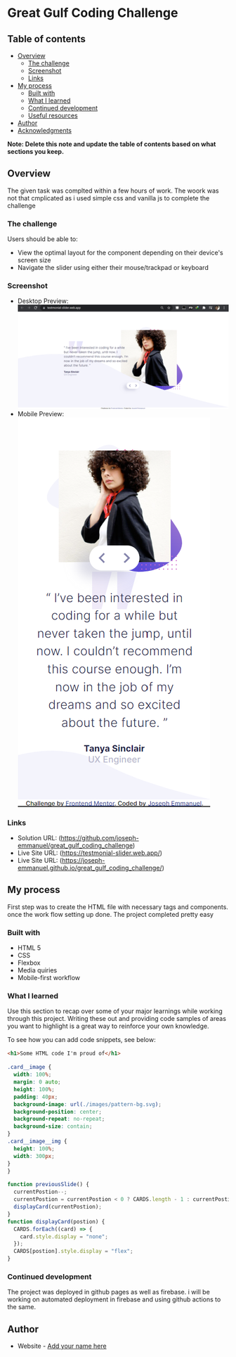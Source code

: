 # Great Gulf Coding Challenge

## Table of contents

- [Overview](#overview)
  - [The challenge](#the-challenge)
  - [Screenshot](#screenshot)
  - [Links](#links)
- [My process](#my-process)
  - [Built with](#built-with)
  - [What I learned](#what-i-learned)
  - [Continued development](#continued-development)
  - [Useful resources](#useful-resources)
- [Author](#author)
- [Acknowledgments](#acknowledgments)

**Note: Delete this note and update the table of contents based on what sections you keep.**

## Overview

The given task was complted within a few hours of work. The woork was not that cmplicated as i used simple css and vanilla js to complete the challenge

### The challenge

Users should be able to:

- View the optimal layout for the component depending on their device's screen size
- Navigate the slider using either their mouse/trackpad or keyboard

### Screenshot

- Desktop Preview: ![](./screenshot_desktop.png)
- Mobile Preview: ![](./screenshot_mobile.png)

### Links

- Solution URL: (https://github.com/joseph-emmanuel/great_gulf_coding_challenge)
- Live Site URL: (https://testmonial-slider.web.app/)
- Live Site URL: (https://joseph-emmanuel.github.io/great_gulf_coding_challenge/)

## My process

First step was to create the HTML file with necessary tags and components. once the work flow setting up done. The project completed pretty easy

### Built with

- HTML 5
- CSS
- Flexbox
- Media quiries
- Mobile-first workflow

### What I learned

Use this section to recap over some of your major learnings while working through this project. Writing these out and providing code samples of areas you want to highlight is a great way to reinforce your own knowledge.

To see how you can add code snippets, see below:

```html
<h1>Some HTML code I'm proud of</h1>
```

```css
.card__image {
  width: 100%;
  margin: 0 auto;
  height: 100%;
  padding: 40px;
  background-image: url(./images/pattern-bg.svg);
  background-position: center;
  background-repeat: no-repeat;
  background-size: contain;
}
.card__image__img {
  height: 100%;
  width: 300px;
}
}
```

```js
function previousSlide() {
  currentPostion--;
  currentPostion = currentPostion < 0 ? CARDS.length - 1 : currentPostion;
  displayCard(currentPostion);
}
function displayCard(postion) {
  CARDS.forEach((card) => {
    card.style.display = "none";
  });
  CARDS[postion].style.display = "flex";
}
```

### Continued development

The project was deployed in github pages as well as firebase. i will be working on automated deployment in firebase and using github actions to the same.

## Author

- Website - [Add your name here](https://joseph-emmanuel.github.io/joseph-emmanuel/)
